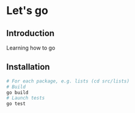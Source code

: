 # Let's go

## Introduction

Learning how to go

## Installation

```bash
# For each package, e.g. lists (cd src/lists)
# Build
go build
# Launch tests
go test
```